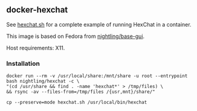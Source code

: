 ## docker-hexchat

See [hexchat.sh](https://github.com/Nightling/dockerfiles/blob/master/_desktop/hexchat/hexchat.sh)
for a complete example of running HexChat in a container.

This image is based on Fedora from
[nightling/base-gui](https://github.com/Nightling/dockerfiles/blob/master/_desktop/base-gui).

Host requirements: X11.

### Installation

```
docker run --rm -v /usr/local/share:/mnt/share -u root --entrypoint bash nightling/hexchat -c \
"(cd /usr/share && find . -name 'hexchat*' > /tmp/files) \
&& rsync -av --files-from=/tmp/files /{usr,mnt}/share/"
```
```
cp --preserve=mode hexchat.sh /usr/local/bin/hexchat
```
